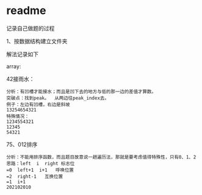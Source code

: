 # readme

记录自己做题的过程

1、按数据结构建立文件夹

解法记录如下



array:



42接雨水：

```
分析：有凹槽才能接水；而且是凹下去的地方与低的那一边的差值才算数。
突破点：找到peak。  从两边往peak_index去。
例子：左边有凹槽，右边是斜坡
13254654321
特殊情况：
1234554321
12345
54321

```

75、012排序

```
分析：不能用排序函数，而且题目故意说一趟遍历法，那就是要考虑值得特殊性，只有0、1、2
思路：left  i  right 标志位
=0  left+1  i+1   呼唤位置
=2  right-1   互换位置
=1  i+1
202102010
```



